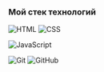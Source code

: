 <!-- ### Hi there 👋 -->

<!--
**Sty1ist/Sty1ist** is a ✨ _special_ ✨ repository because its `README.md` (this file) appears on your GitHub profile.

Here are some ideas to get you started:

- 🔭 I’m currently working on ...
- 🌱 I’m currently learning ...
- 👯 I’m looking to collaborate on ...
- 🤔 I’m looking for help with ...
- 💬 Ask me about ...
- 📫 How to reach me: ...
- 😄 Pronouns: ...
- ⚡ Fun fact: ...
-->



### Мой стек технологий


 
![HTML](https://img.shields.io/badge/HTML5-E34F26?style=for-the-badge&logo=html5&logoColor=white)
![CSS](https://img.shields.io/badge/CSS3-1572B6?style=for-the-badge&logo=css3&logoColor=white)
<!-- ![SASS](https://img.shields.io/badge/Sass-CC6699?style=for-the-badge&logo=sass&logoColor=white) -->
<!-- ![Bootstrap](https://img.shields.io/badge/Bootstrap-563D7C?style=for-the-badge&logo=bootstrap&logoColor=white) -->
![JavaScript](https://img.shields.io/badge/JavaScript-323330?style=for-the-badge&logo=javascript&logoColor=F7DF1E)
<!-- ![Gulp](https://img.shields.io/badge/-Gulp-333?style=for-the-badge&logo=Gulp)   -->
![Git](https://img.shields.io/badge/-Git-333?style=for-the-badge&logo=Git)
![GitHub](https://img.shields.io/badge/-GitHub-333?style=for-the-badge&logo=GitHub)
